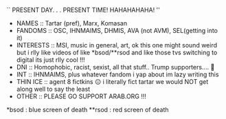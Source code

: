 `` PRESENT DAY. . . PRESENT TIME! HAHAHAHAHA! ''

- NAMES :: Tartar (pref), Marx, Komasan
- FANDOMS :: OSC, IHNMAIMS, DHMIS, AVA (not AVM), SEL(getting into it)
- INTERESTS :: MSI, music in general, art, ok this one might sound weird but i rlly like videos of like *bsod/**rsod and like those tvs switching to digital its just rlly cool !!!
- DNI :: Homophobic, racist, sexist, all that stuff.. Trump supporters.... 🤮 
- INT :: IHNMAIMS, plus whatever fandom i yap about im lazy writing this
- THIN ICE :: agent 8 fictkins 😐 i literally fict tartar we would NOT get along well to say the least
- OTHER :: PLEASE GO SUPPORT ARAB.ORG !!!


*bsod : blue screen of death
**rsod : red screen of death
